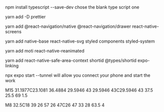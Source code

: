 npm install typescript --save-dev  chose the blank type script one

yarn add -D prettier

yarn add @react-navigation/native @react-navigation/drawer react-native-screens

yarn add native-base react-native-svg styled components styled-system

yarn add moti react-native-reanimated

yarn add react-native-safe-area-context shortid @types/shortid expo-linking


 npx expo start --tunnel
    will allow you connect your phone and start the work



M15 31.1977C23.1081 36.4884 29.5946 43 29.5946 43C29.5946 43 37.5 25.5 69 1.5

M8 32.5C18 39 26 57 26 47C26 47 33 28 63.5 4
